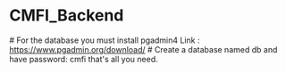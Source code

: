 ﻿# CMFI_Backend


﻿# For the database you must install pgadmin4 Link : https://www.pgadmin.org/download/ 
﻿# Create a database named db and have password: cmfi
that's all you need.
